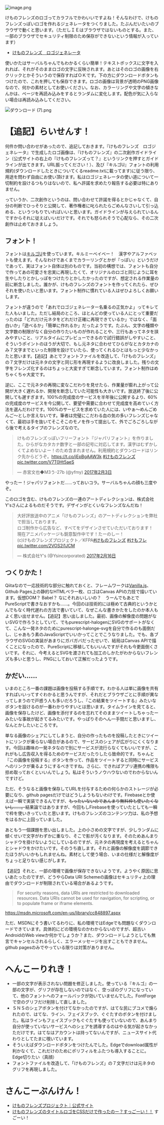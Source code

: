 <!-- {
    "title": "けものフレンズっぽいロゴのジェネレータができたよ！"
} -->

![image.png](https://qiita-image-store.s3.amazonaws.com/0/64695/197677f5-7b17-dc43-a607-ed8f26587809.png)


けものフレンズのロゴってカラフルでかわいいですよね！そんなわけで、けものフレンズっぽいロゴを作れるジェネレータをつくりました。たぶんだいたいのブラウザで動くと思います。（ただしＩＥはブラウザではないものとする。また、一部のブラウザでセキュリティ制限のため保存ができないという情報が入っています）

* [けものフレンズ　ロゴジェネレータ](https://aratama.github.io/kemonogen/)

使いかたはサーバルちゃんでもわかるくらい簡単！テキストボックスに文字を入れれば、それがそのままロゴの文字に反映されます。あとはそのロゴの画像を右クリックとかそういうので保存すればＯＫです。下の方にダウンロードボタンもつけたので、これを押しても保存できます。ロゴの画像は背景が透明のPNG画像なので、何かの素材としてお使いください。なお、カラーリングや文字の傾きなんかは、ページを再読み込みをするとランダムに変化します。配色が気に入らない場合は再読み込みしてください。

![ダウンロード (7).png](https://qiita-image-store.s3.amazonaws.com/0/64695/f62e643e-9363-256f-d64e-6f7092f60ffe.png)

# 【追記】らいせんす！

何件か問い合わせがあったので、追記しておきます。『けものフレンズ　ロゴジェネレータ』で生成したロゴ画像は、『けものフレンズ』の二次創作ガイドライン（公式サイトの右上の『けものフレンズって？』というリンクを押すとガイドラインが出てきます。URL振ってください！）、及び『キルゴU』フォントの利用規約(ダウンロードしたときについてくるreadme.txtに載ってます)に従う限り、用途を問わず自由にお使い頂けます。私はロゴジェネレータの使い道について一切制約を設けるつもりはないので、私へ許諾を求めたり報告する必要は特にありません。

っていうか、二次創作というのは、問い合わせて許諾を得るとかじゃなくて、自分の判断でひっそりと公開して、著作権者に叱られたらごめんなさいして引っ込める、というつもりでいればいいと思います。ガイドラインが与えられているんですからそれに従えばいいだけです。それでも怒られそうで心配なら、その二次創作は止めておきましょう。


## フォント！

フォントは[キルゴU](http://getsuren.com/killgoU.html)を使っています。キルミーベイベー！　漢字やアルファベットも使えます。そんなわけであくまでカラーリングとかが『っぽい』というだけであって、実はフォント自体は別のものです。当初の構想では、フォントも自分で作ってあの可愛さを忠実に再現したくて、オリジナルのロゴと同じように耳を生やしたりとかしっぽをつけたりとかしたかったのですが、想定される作業量の前に断念しました。誰かが、けものフレンズのフォントを作ってくれたら、ぜひそれを使いたいと思います。フォント制作に慣れている人はぜひよろしくお願いします。

フォントが違うので「あれでロゴジェネレーター名乗るの正気かよ」ってキレてた人もいました。ただし結局のところ、ほとんどの使っている人にとって重要だったのは「どれだけ元ネタをどれだけ正確に再現できているか」ではなく、「面白いか」「遊べるか」「簡単に作れるか」だったようです。たぶん、文字の種類や文字数の制限がなく自分の作りたいものが作れることや、三行もあってネタを挟みやすいこと、リアルタイムにプレビューできるので試行錯誤がしやすいこと、そういうポイントのほうが大切で、もし元ネタに合わせてひらがなとカタカナのみ７文字までといった制限を設けていたら、使ってくれるひとはもっと少なかったと思います。【追記】あとでフォントファイルを改造して、「けものフレンズ」の７文字だけは元ネタの文字と同じ形を再現するように改良しました。残りの文字をフレンズ化するのはちょっと大変すぎて断念しています。フォント制作はめちゃくちゃ大変です。

逆に、ここで元ネタの再現に変なこだわりを見せたら、作業量が膨れ上がって公開が大きく遅れるか、開発を断念していた可能性も大きいです。放送終了後に公開しても遅すぎます。100%の完成度のサービスを半年後に公開するより、60%の完成度のサービスを今公開して、要望や需要に合わせて完成度を高めていく方法を選んだわけです。100%のサービスを求めていた人には、いやぁ～めんごめんご～としか言えないです。筆者は完璧にこだわる血の気の多いフレンズじゃなくて、最初は手を抜いてそこそこのモノを作って提出して、外でごろごろしながら後で考えるタイプのフレンズなので。

<blockquote class="twitter-tweet" data-lang="ja"><p lang="ja" dir="ltr">けものフレンズっぽいフリーフォント『ジャパリフォント』を作りました。ひらがなカタカナ数字と一部の記号に対応してます。漢字はむずかしくてよめないよー！のため含まれません。利用規約とダウンロードはリンク先からどうぞ。<a href="https://t.co/jEpBgAAW3k">https://t.co/jEpBgAAW3k</a> <a href="https://twitter.com/hashtag/%E3%81%91%E3%82%82%E3%81%AE%E3%83%95%E3%83%AC%E3%83%B3%E3%82%BA?src=hash">#けものフレンズ</a> <a href="https://t.co/V7T0Ht5aeS">pic.twitter.com/V7T0Ht5aeS</a></p>&mdash; 赤宮文也◆M3う-27b (@yfmy) <a href="https://twitter.com/yfmy/status/827471142088617984">2017年2月3日</a></blockquote>
<script async src="//platform.twitter.com/widgets.js" charset="utf-8"></script>

やったー！ジャパリフォントだ……っておいコラ。サーバルちゃんの顔も三度やぞ。

このロゴを含む、けものフレンズの一連のアートディレクションは、株式会社Y'sさんによるものだそうです。デザインがとくいなフレンズなんだね！

<blockquote class="twitter-tweet" data-lang="ja"><p lang="ja" dir="ltr">大好評放送中のアニメ「けものフレンズ」のアートディレクションを弊社で担当しております。<br>ロゴ制作から広告など、すべてをデザインさせていただいております！<br>現在アニメパッケージも鋭意製作中です！たーのしー！<br>(c)けものフレンズプロジェクト／KFPA<a href="https://twitter.com/hashtag/%E3%81%91%E3%82%82%E3%81%AE%E3%83%95%E3%83%AC%E3%83%B3%E3%82%BA?src=hash">#けものフレンズ</a> <a href="https://twitter.com/hashtag/%E3%81%91%E3%82%82%E3%83%95%E3%83%AC?src=hash">#けもフレ</a> <a href="https://t.co/2VOS2i1JCM">pic.twitter.com/2VOS2i1JCM</a></p>&mdash; 株式会社Y&#39;s (@Ysincorporated) <a href="https://twitter.com/Ysincorporated/status/832126358515965953">2017年2月16日</a></blockquote>
<script async src="//platform.twitter.com/widgets.js" charset="utf-8"></script>



## つくりかた！

Qiitaなので一応技術的な部分に触れておくと、フレームワークは[Vanilla.js](http://vanilla-js.com/)、Github Pages上の静的なHTMLペラ一枚、ロゴはCanvas APIの力技で描いています。仮想DOM？ Babel？ なにそれおいしいの？　うーんでもあとでPureScriptで書きなおすかも……。今回のは技術的には極めて古典的というかとんでもなく時代遅れの方法で書いていて、なぜこんな書きかたをしたのか本人もよく思い出せません。【追記】思い出しました。最初、画像の解像度の問題がないSVGで作ろうとしていて、でもpurescript-halogenにSVGのサポートがなくて、こんな一発ネタのためにpurescript-halonge-svgを自分で作るのも面倒だし、じゃあもう素のJavaScriptでいいかってことでこうなりました。でも、各ブラウザのSVGの実装があまりにガバガバだったせいで、結局はCanvas APIで描くことになったので、PureScriptに移植してもいいんですがそれも今更面倒くさいです。それに、今考えるとSVGを渡されても加工のしかたがわからないフレンズも多いと思うし、PNGにしておいて正解だったようです。





## かだい……

いまのところ一番の課題は画像を投稿する手順です。わかる人は単に画像を共有すればいいってすぐわかると思うんですが、それだとブラウザごとに手順が異なってしまうので戸惑う人も多いだろうし、『この結果をツイートする』みたいなボタンを設けるのが一番わかりやすいとは思います。タイムラインを見てると、画像を保存したけど、画像を添付するのを忘れてそのままツイートしちゃったーみたいな事故が起きてるみたいです。やっぱりそのへん一手間だと思いますし、なんとかしたいところです。

単なる画像のシェアにしてしまうと、自分の作ったものを投稿したときにツイートにリンクが乗らない場合があるので、サービスのシェアが広がりにくくなります。今回は趣味の一発ネタなので別にサービスが流行らなくてもいいですが、これがもし広告収入を得るためのサービスだったりしたら致命的です。ちゃんと『この画像を投稿する』ボタンを作って、作品をツイートすると同時にサービスへのリンクが乗るようにするべきですね。さらに、できればアプリ連携の権限も掠め取っておくといいんでしょう。私はそういうノウハウないのでわからないんですけど。

ただ、そうなると画像を保存してURLを付与するための何らかのストレージが必要になり、github pagesだけではどうしようもないわけです。Firebaseとか使えば一瞬で実装できるんですが、~~もったいないのであんまり無料枠も使いたくないし……。~~結果論ではありますが、今回もしFirebaseを使っていたとしても一瞬で枠を使いきっていたと思います。けものフレンズのコンテンツ力は、私の予想をはるかに上回っていました。

あともう一個課題を思い出しました。上の小さめの文字ですが、少しランダムに傾くせいで文字がわずかに重なり、そこで影が汚くなります。そのためあんまりシャドウを掛けないようにしているのですが、元ネタの再現度を考えるとちゃんとシャドウをかけたいです。そのうち直します。それと画像の解像度を調節できたほうがいいかもしれませんね。素材として使う場合、いまの仕様だと解像度がちょっと足りない感じがします。

【追記】それと、一部の環境で画像が保存できないようです。ようやく原因に思いあたったのですが、どうやらData URI Schemeの画像はセキュリティ上の理由でダウンロードが制限されている場合があるようです。

> For security reasons, data URIs are restricted to downloaded resources. Data URIs cannot be used for navigation, for scripting, or to populate frame or iframe elements.

https://msdn.microsoft.com/en-us/library/cc848897.aspx


ただ、MSDNにそう書いてるわりに、私の環境ではEdgeでも問題なくダウンロードできています。具体的にどの環境なのかわからないのですが、超古いAndroidのWeb viewか何かでしょうか？また、ダウンロードしようとしても無言でキャンセルされるらしく、エラーメッセージを出すこともできません。github pagesのみでやっている限りは対策がありません。








# へんこーりれき！

* 一部の文字が表示されない問題を修正しました。使っている『キルゴ』の一部の文字が、グリフが存在しないのではなく、空っぽのグリフになっていて、他のフォントへのフォールバックが効いていませんでした。FontForgeで空のグリフだけ削除して直しました。
* ＳＮＳのシェアボタンを付けてなかったのですが、はてな民にブコメで煽られたので、はてな、ライン、フェイスブック、ぐぐたすのボタンを付けました。私はラインもフェイスブックもぐぐたすも使っていないので、あんまり自分が使っていないサービスへのシェアを誘導するのはやる気が起きなかっただけです。はてなはアカウントは持ってないんですが、ニュースサイト代わりとしてたまに覗いています。
* そういえばダウンロードボタンをつけたんでした。Edgeでdownload属性が利かなくて、これだけのためにポリフィルをふたつも導入することに。Edge切りたい（真顔）
* フォントファイルを改造して、「けものフレンズ」の７文字だけは元ネタのグリフを再現しました。








# さんこーぶんけん！

* [けものフレンズプロジェクト｜公式サイト](http://kemono-friends.jp/)
* [けものフレンズのタイトルロゴをCSSだけで作ったのー？すっごーい！！](http://kuzlog.com/2017/02/20/1121/) すごーい！
